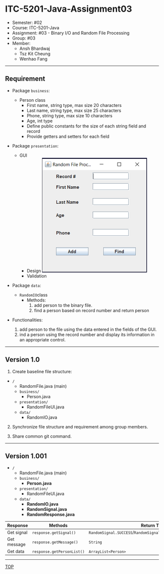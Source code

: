 # ITC-5201-Java-Assignment03

- Semester: #02
- Course: ITC-5201-Java
- Assignment: #03 - Binary I/O and Random File Processing
- Group: #03
- Member:
  - Ansh Bhardwaj
  - Tsz Kit Cheung
  - Wenhao Fang

---

## Requirement

- Package `business`:
  - Person class
    - First name, string type, max size 20 characters
    - Last name, string type, max size 25 characters
    - Phone, string type, max size 10 characters
    - Age, int type
    - Define public constants for the size of each string field and record
    - Provide getters and setters for each field
- Package `presentation`:
  - GUI
    - Design
      ![sample](./img/gui_sample.png)
    - Validation
- Package `data`:

  - `RandomIO`class
    - Methods:
      1. add person to the binary file.
      2. find a person based on record number and return person

- Functionalities:
  1. add person to the file using the data entered in the fields of the GUI.
  2. ind a person using the record number and display its information in an appropriate control.

---

## Version 1.0

1. Create baseline file structure:

- `/`
  - RandomFile.java (main)
  - `business/`
    - Person.java
  - `presentation/`
    - RandomFileUI.java
  - `data/`
    - RandomIO.java

2. Synchronize file structure and requirement among group members.

3. Share common git command.

---

## Version 1.001

- `/`
  - RandomFile.java (main)
  - `business/`
    - **Person.java**
  - `presentation/`
    - RandomFileUI.java
  - `data/`
    - **RandomIO.java**
    - **RandomSignal.java**
    - **RandomResponse.java**

| Response    | Methods                    | Return Type                                                        |
| ----------- | -------------------------- | ------------------------------------------------------------------ |
| Get signal  | `response.getSignal()`     | `RandomSignal.SUCCESS`/`RandomSignal.WARNING`/`RandomSignal.ERROR` |
| Get message | `response.getMessage()`    | `String`                                                           |
| Get data    | `response.getPersonList()` | `ArrayList<Person>`                                                |

---

[TOP](#itc-5201-java-assignment03)
